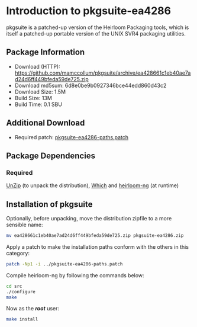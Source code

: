 # Introduction to pkgsuite-ea4286
pkgsuite is a patched-up version of the Heirloom Packaging tools, which is itself a patched-up
portable version of the UNIX SVR4 packaging utilities.

## Package Information
- Download (HTTP): https://github.com/mamccollum/pkgsuite/archive/ea428661c1eb40ae7ad24d6ff449bfeda59de725.zip
- Download md5sum: 6d8e0be9b0927346bce44edd860d43c2
- Download Size: 1.5M
- Build Size: 13M
- Build Time: 0.1 SBU

## Additional Download
- Required patch: [pkgsuite-ea4286-paths.patch](./patches/pkgsuite/pkgsuite-ea4286-paths.patch)

## Package Dependencies
### Required
  [UnZip](https://www.linuxfromscratch.org/blfs/view/svn/general/unzip.html) (to unpack the distribution),
  [Which](https://www.linuxfromscratch.org/blfs/view/svn/general/which.html) and
  [heirloom-ng](./2-heirloom-ng.md) (at runtime)

## Installation of pkgsuite
Optionally, before unpacking, move the distribution zipfile to a more sensible name:
```Bash
mv ea428661c1eb40ae7ad24d6ff449bfeda59de725.zip pkgsuite-ea4286.zip
```

Apply a patch to make the installation paths conform with the others in this category:
```Bash
patch -Np1 -i ../pkgsuite-ea4286-paths.patch
```

Compile heirloom-ng by following the commands below:
```Bash
cd src
./configure
make
```

Now as the ***root*** user:
```Bash
make install
```
